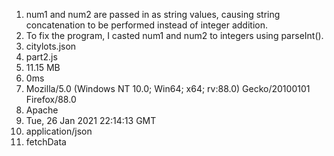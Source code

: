 1. num1 and num2 are passed in as string values, causing string concatenation to be performed instead of integer addition.
2. To fix the program, I casted num1 and num2 to integers using parseInt().
3. citylots.json
4. part2.js
5. 11.15 MB
6. 0ms
7. Mozilla/5.0 (Windows NT 10.0; Win64; x64; rv:88.0) Gecko/20100101 Firefox/88.0
8. Apache
9. Tue, 26 Jan 2021 22:14:13 GMT
10. application/json
11. fetchData
